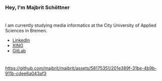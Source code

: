 ### Hey, I'm Majbrit Schöttner
#

I am currently studying media informatics at the City University of Applied Sciences in Bremen.

- [LinkedIn](https://www.linkedin.com/in/majbrit-schöttner-264384238)
- [XING](https://www.xing.com/profile/Majbrit_Schoettner)
- [GitLab](https://gitlab.com/majbrit)

#

https://github.com/majbrit/majbrit/assets/58175351/201e389f-31be-4b9b-911b-cdee6a043af3

